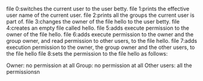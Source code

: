 file 0:switches the current user to the user betty.
file 1:prints the effective user name of the current user.
file 2:prints all the groups the current user is part of.
file 3:changes the owner of the file hello to the user betty.
file 4:creates an empty file called hello.
file 5:adds execute permission to the owner of the file hello.
file 6:adds execute permission to the owner and the group owner, and read permission to other users, to the file hello.
file 7:adds execution permission to the owner, the group owner and the other users, to the file hello
file 8:sets the permission to the file hello as follows:

Owner: no permission at all
Group: no permission at all
Other users: all the permissionsn